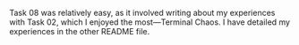 Task 08 was relatively easy, as it involved writing about my experiences with Task 02, which I enjoyed the most—Terminal Chaos. I have detailed my experiences in the other README file.

